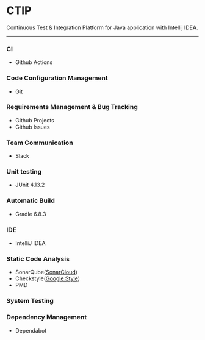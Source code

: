 # CTIP
Continuous Test & Integration Platform for Java application with Intellij IDEA.

---

### CI
- Github Actions

### Code Configuration Management
- Git

### Requirements Management & Bug Tracking
- Github Projects
- Github Issues

### Team Communication 
- Slack

### Unit testing
- JUnit 4.13.2

### Automatic Build
- Gradle 6.8.3

### IDE
- IntelliJ IDEA

### Static Code Analysis
- SonarQube([SonarCloud](https://sonarcloud.io/dashboard?id=sys09270883_ctip))
- Checkstyle([Google Style](https://github.com/google/styleguide/blob/gh-pages/intellij-java-google-style.xml))
- PMD

### System Testing

### Dependency Management
- Dependabot
